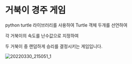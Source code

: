 # 거북이 경주 게임

python turtle 라이브러리를 사용하여 Turtle 객체 두개를 선언하여

각 거북이의 속도를 난수값으로 지정하여

두 거북이 중 랜덤하게 승리를 결정시키는 게임입니다. 


![20220330_215051_1](https://user-images.githubusercontent.com/102229137/160838376-199520c5-7fde-47c8-9ca3-10fd921baf63.jpg)
